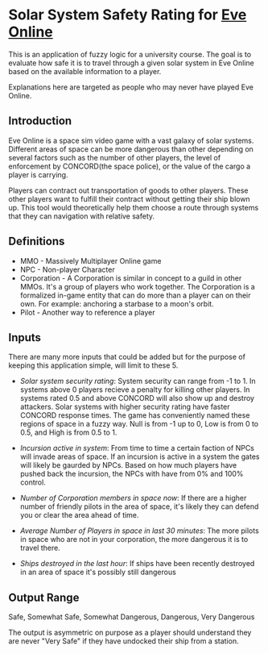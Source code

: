# Solar System Safety Rating for [Eve Online](https://www.eveonline.com/)

This is an application of fuzzy logic for a university course. The goal is to evaluate how safe it
is to travel through a given solar system in Eve Online based on the available information to a
player.

Explanations here are targeted as people who may never have played Eve Online.

## Introduction

Eve Online is a space sim video game with a vast galaxy of solar systems. Different areas of space
can be more dangerous than other depending on several factors such as the number of other players,
the level of enforcement by CONCORD(the space police), or the value of the cargo a player is
carrying.

Players can contract out transportation of goods to other players. These other players want to
fulfill their contract without getting their ship blown up. This tool would theoretically help them
choose a route through systems that they can navigation with relative safety.

## Definitions

* MMO - Massively Multiplayer Online game
* NPC - Non-player Character
* Corporation - A Corporation is similar in concept to a guild in other MMOs. It's a group of
  players who work together. The Corporation is a formalized in-game entity that can do more than a
  player can on their own. For example: anchoring a starbase to a moon's orbit.
* Pilot - Another way to reference a player

## Inputs

There are many more inputs that could be added but for the purpose of keeping this application
simple, will limit to these 5.

* _Solar system security rating_: System security can range from -1 to 1. In systems above 0 players
  recieve a penalty for killing other players. In systems rated 0.5 and above CONCORD will also show
  up and destroy attackers. Solar systems with higher security rating have faster CONCORD response
  times. The game has conveniently named these regions of space in a fuzzy way. Null is from -1 up
  to 0, Low is from 0 to 0.5, and High is from 0.5 to 1.

* _Incursion active in system_: From time to time a certain faction of NPCs will invade areas of
  space. If an incursion is active in a system the gates will likely be gaurded by NPCs. Based on
  how much players have pushed back the incursion, the NPCs with have from 0% and 100% control.

* _Number of Corporation members in space now_: If there are a higher number of friendly pilots in
  the area of space, it's likely they can defend you or clear the area ahead of time.

* _Average Number of Players in space in last 30 minutes_: The more pilots in space who are not in
  your corporation, the more dangerous it is to travel there.

* _Ships destroyed in the last hour_: If ships have been recently destroyed in an area of space it's
  possibly still dangerous

## Output Range

Safe, Somewhat Safe, Somewhat Dangerous, Dangerous, Very Dangerous

The output is asymmetric on purpose as a player should understand they are never "Very Safe" if they
have undocked their ship from a station.


